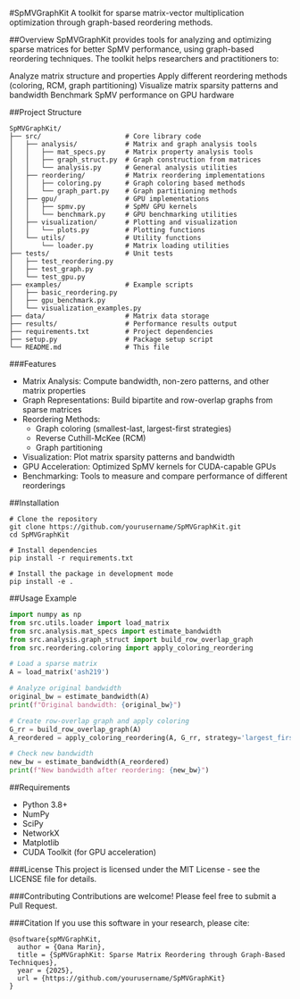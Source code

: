 #SpMVGraphKit
A toolkit for sparse matrix-vector multiplication optimization through graph-based reordering methods.

##Overview
SpMVGraphKit provides tools for analyzing and optimizing sparse matrices for better SpMV performance, using graph-based reordering techniques. The toolkit helps researchers and practitioners to:

Analyze matrix structure and properties
Apply different reordering methods (coloring, RCM, graph partitioning)
Visualize matrix sparsity patterns and bandwidth
Benchmark SpMV performance on GPU hardware

##Project Structure
```
SpMVGraphKit/
├── src/                     # Core library code
│   ├── analysis/            # Matrix and graph analysis tools
│   │   ├── mat_specs.py     # Matrix property analysis tools
│   │   ├── graph_struct.py  # Graph construction from matrices
│   │   └── analysis.py      # General analysis utilities
│   ├── reordering/          # Matrix reordering implementations
│   │   ├── coloring.py      # Graph coloring based methods
│   │   └── graph_part.py    # Graph partitioning methods
│   ├── gpu/                 # GPU implementations
│   │   ├── spmv.py          # SpMV GPU kernels
│   │   └── benchmark.py     # GPU benchmarking utilities
│   ├── visualization/       # Plotting and visualization
│   │   └── plots.py         # Plotting functions
│   └── utils/               # Utility functions
│       └── loader.py        # Matrix loading utilities
├── tests/                   # Unit tests
│   ├── test_reordering.py
│   ├── test_graph.py
│   └── test_gpu.py
├── examples/                # Example scripts
│   ├── basic_reordering.py
│   ├── gpu_benchmark.py
│   └── visualization_examples.py
├── data/                    # Matrix data storage
├── results/                 # Performance results output
├── requirements.txt         # Project dependencies
├── setup.py                 # Package setup script
└── README.md                # This file
```

###Features
- Matrix Analysis: Compute bandwidth, non-zero patterns, and other matrix properties
- Graph Representations: Build bipartite and row-overlap graphs from sparse matrices
- Reordering Methods:
  - Graph coloring (smallest-last, largest-first strategies)
  - Reverse Cuthill-McKee (RCM)
  - Graph partitioning
- Visualization: Plot matrix sparsity patterns and bandwidth
- GPU Acceleration: Optimized SpMV kernels for CUDA-capable GPUs
- Benchmarking: Tools to measure and compare performance of different reorderings

##Installation
```
# Clone the repository
git clone https://github.com/yourusername/SpMVGraphKit.git
cd SpMVGraphKit

# Install dependencies
pip install -r requirements.txt

# Install the package in development mode
pip install -e .
```
##Usage Example
```python
import numpy as np
from src.utils.loader import load_matrix
from src.analysis.mat_specs import estimate_bandwidth
from src.analysis.graph_struct import build_row_overlap_graph
from src.reordering.coloring import apply_coloring_reordering

# Load a sparse matrix
A = load_matrix('ash219')

# Analyze original bandwidth
original_bw = estimate_bandwidth(A)
print(f"Original bandwidth: {original_bw}")

# Create row-overlap graph and apply coloring
G_rr = build_row_overlap_graph(A)
A_reordered = apply_coloring_reordering(A, G_rr, strategy='largest_first')

# Check new bandwidth
new_bw = estimate_bandwidth(A_reordered)
print(f"New bandwidth after reordering: {new_bw}")
```

##Requirements
- Python 3.8+
- NumPy
- SciPy
- NetworkX
- Matplotlib
- CUDA Toolkit (for GPU acceleration)

###License
This project is licensed under the MIT License - see the LICENSE file for details.

###Contributing
Contributions are welcome! Please feel free to submit a Pull Request.

###Citation
If you use this software in your research, please cite:
```
@software{spMVGraphKit,
  author = {Oana Marin},
  title = {SpMVGraphKit: Sparse Matrix Reordering through Graph-Based Techniques},
  year = {2025},
  url = {https://github.com/yourusername/SpMVGraphKit}
}
```

